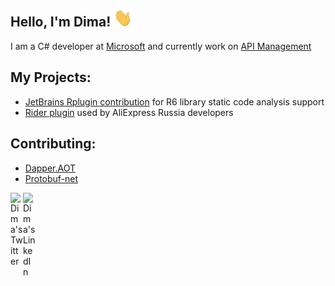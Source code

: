 ## Hello, I'm Dima! <img src="https://github.com/DeagleGross/DeagleGross/blob/main/resources/wave.gif?raw=true" width="30px"> 

I am a C# developer at [Microsoft](https://github.com/microsoft) and currently work on [API Management](https://azure.microsoft.com/en-us/products/api-management)

## My Projects:
- [JetBrains Rplugin contribution](https://github.com/JetBrains/Rplugin/pull/3) for R6 library static code analysis support
- [Rider plugin](https://github.com/DeagleGross/SharpCoachPlugin) used by AliExpress Russia developers

## Contributing:
- [Dapper.AOT](https://github.com/DapperLib/DapperAOT)
- [Protobuf-net](https://github.com/protobuf-net/protobuf-net)

<a href="https://twitter.com/deaglegross">
  <img align="left" alt="Dima's Twitter" width="20px" src="https://simpleicons.now.sh/twitter/495f7e" />
</a>
<a href="https://www.linkedin.com/in/dmitriy-korolev/">
  <img align="left" alt="Dima's LinkedIn" width="20px" src="https://simpleicons.now.sh/linkedin/495f7e" />
</a>

